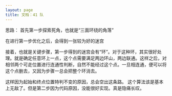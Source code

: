 ```yaml
---
layout: page
title: 文档：41 队
---
```


思路：
首先第一步探索死角，也就是“三面环绕的角落”

在进行第一步优化之后，会得到一张较为好的迷宫

接着，也就是关键步骤，第一步得到的迷宫会有“环”。对于这种环，其实很好处理。就是确定任意环上一点，这个点需要满足两边环山，两边联通。这样之后，对相邻两个可走位置进行连通性判断，自然不能经过这个点。一旦相连通，便可以将这个点删去，又因为步骤一总会把整个环消去。

这样因为起始和终点位置特判不变的原因，总会空出这条路。
这个算法该是基本上无敌了。但是第二步因为代码原因，没能很好实现。真是隐痛长叹。
